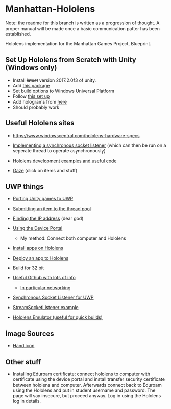 # Manhattan-Hololens
Note: the readme for this branch is written as a progression of thought. A proper manual will be made once a basic communication patter has been established.

Hololens implementation for the Manhattan Games Project, Blueprint.

## Set Up Hololens from Scratch with Unity (Windows only)
* Install ~~latest~~ version 2017.2.0f3 of unity.
* Add [this package](https://github.com/Microsoft/MixedRealityToolkit-Unity/releases/tag/2017.4.2.0)
* Set build options to Windows Universal Platform
* Follow [this set up](https://docs.microsoft.com/en-us/windows/mixed-reality/holograms-210)
* Add holograms from [here](https://github.com/Microsoft/HolographicAcademy/tree/Holograms-210-Gaze)
* Should probably work

## Useful Hololens sites
 * https://www.windowscentral.com/hololens-hardware-specs

 * [Implementing a synchronous socket listener](https://docs.microsoft.com/en-us/dotnet/framework/network-programming/synchronous-server-socket-example) (which can then be run on a seperate thread to operate asynchronously)

 * [Hololens development examples and useful code](https://github.com/Microsoft/HolographicAcademy/)

 * [Gaze](https://docs.microsoft.com/en-us/windows/mixed-reality/gaze-in-unity) (click on items and stuff)

## UWP things
 * [Porting Unity games to UWP](https://blogs.windows.com/buildingapps/2016/04/18/intro-to-porting-unity-3d-games-to-uwp-building-and-deploying/)

 * [Submitting an item to the thread pool](https://docs.microsoft.com/en-us/windows/uwp/threading-async/submit-a-work-item-to-the-thread-pool)

 * [Finding the IP address](https://stackoverflow.com/questions/33770429/how-do-i-find-the-local-ip-address-on-a-win-10-uwp-project) (dear god)

 * [Using the Device Portal](https://docs.microsoft.com/en-us/windows/mixed-reality/using-the-windows-device-portal)
   * My method: Connect both computer and Hololens

 * [Install apps on Hololens](https://docs.microsoft.com/en-us/hololens/hololens-install-apps)

 * [Deploy an app to Hololens](https://docs.microsoft.com/en-us/windows/mixed-reality/using-visual-studio)
 * Build for 32 bit

 * [Useful Github with lots of info](https://github.com/Microsoft/Windows-universal-samples)
   * [In particular networking](https://github.com/Microsoft/Windows-universal-samples/tree/master/Samples/StreamSocket)

 * [Synchronous Socket Listener for UWP](https://docs.microsoft.com/en-us/windows/uwp/networking/sockets)

 * [StreamSocketListener example](https://stackoverflow.com/questions/32665847/cannot-connect-to-streamsocketlistener)

 * [Hololens Emulator (useful for quick builds)](https://docs.microsoft.com/en-us/windows/mixed-reality/using-the-hololens-emulator)

## Image Sources
 * [Hand icon](https://docs.microsoft.com/en-us/power-bi/consumer/mobile/mobile-mixed-reality-app)

## Other stuff
 * Installing Eduroam certificate: connect hololens to computer with certificate using the device portal and install transfer security certificate between hololens and computer. Afterwards connect back to Eduroam using the Hololens and put in student username and password. The page will say insecure, but proceed anyway. Log in using the Hololens log in details.